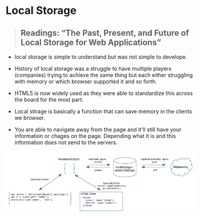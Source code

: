 # **Local Storage**

> ## Readings: “The Past, Present, and Future of Local Storage for Web Applications”

- local storage is simple to understand but was not simple to develope.

- History of local storage was a struggle to have multiple players (companies) trying to achieve the same thing but each  either struggling with memory or which browser supported it and so forth.

- HTML5 is now widely used as they were able to standardize this across the board for the most part.

- Local stirage is basically a function that can save memory in the clients we browser.

- You are able to navigate away from the page and it'll still have your information or chages on the page. Depending what it is and this information does not send to the servers.

![](images/localst.png)